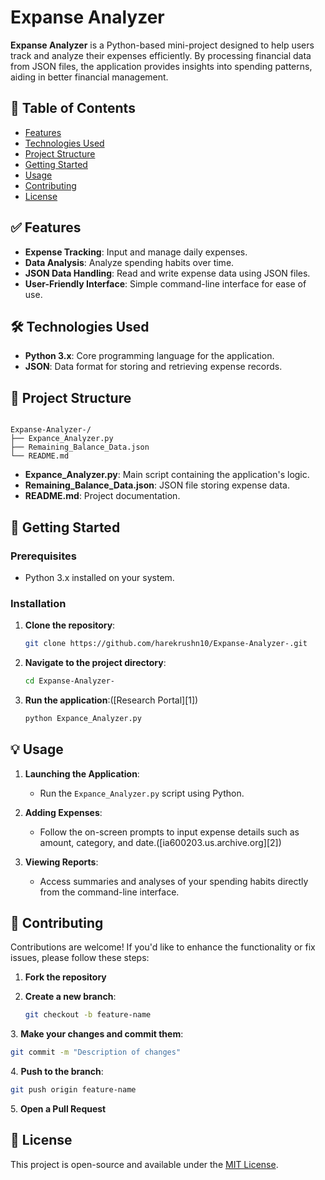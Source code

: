 # Expanse Analyzer

**Expanse Analyzer** is a Python-based mini-project designed to help users track and analyze their expenses efficiently. By processing financial data from JSON files, the application provides insights into spending patterns, aiding in better financial management.

## 📌 Table of Contents

* [Features](#features)
* [Technologies Used](#technologies-used)
* [Project Structure](#project-structure)
* [Getting Started](#getting-started)
* [Usage](#usage)
* [Contributing](#contributing)
* [License](#license)

## ✅ Features

* **Expense Tracking**: Input and manage daily expenses.
* **Data Analysis**: Analyze spending habits over time.
* **JSON Data Handling**: Read and write expense data using JSON files.
* **User-Friendly Interface**: Simple command-line interface for ease of use.

## 🛠️ Technologies Used

* **Python 3.x**: Core programming language for the application.
* **JSON**: Data format for storing and retrieving expense records.

## 📁 Project Structure

```

Expanse-Analyzer-/
├── Expance_Analyzer.py
├── Remaining_Balance_Data.json
└── README.md
```



* **Expance\_Analyzer.py**: Main script containing the application's logic.
* **Remaining\_Balance\_Data.json**: JSON file storing expense data.
* **README.md**: Project documentation.

## 🚀 Getting Started

### Prerequisites

* Python 3.x installed on your system.

### Installation

1. **Clone the repository**:

   ```bash
   git clone https://github.com/harekrushn10/Expanse-Analyzer-.git
   ```

   
2. **Navigate to the project directory**:

   ```bash
   cd Expanse-Analyzer-
   ```


3. **Run the application**:([Research Portal][1])

   ```bash
   python Expance_Analyzer.py
   ```


## 💡 Usage

1. **Launching the Application**:

   * Run the `Expance_Analyzer.py` script using Python.

2. **Adding Expenses**:

   * Follow the on-screen prompts to input expense details such as amount, category, and date.([ia600203.us.archive.org][2])

3. **Viewing Reports**:

   * Access summaries and analyses of your spending habits directly from the command-line interface.

## 🤝 Contributing

Contributions are welcome! If you'd like to enhance the functionality or fix issues, please follow these steps:

1. **Fork the repository**
2. **Create a new branch**:

   ```bash
   git checkout -b feature-name
   ```


3\. **Make your changes and commit them**:

```bash
git commit -m "Description of changes"
```


4\. **Push to the branch**:

```bash
git push origin feature-name
```


5\. **Open a Pull Request**

## 📄 License

This project is open-source and available under the [MIT License](LICENSE).

